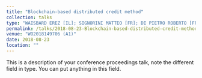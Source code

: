 ```yaml
---
title: "Blockchain-based distributed credit method"
collection: talks
type: "WAISBARD EREZ [IL]; SIGNORINI MATTEO [FR]; DI PIETRO ROBERTO [FR]"
permalink: /talks/2018-08-23-Blockchain-based-distributed-credit-method
venue: "WO2018149706 (A1)"
date: 2018-08-23
location: ""
---
```


This is a description of your conference proceedings talk, note the different field in type. You can put anything in this field.
